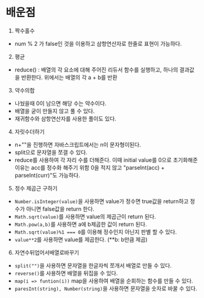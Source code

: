 # 배운점

1. 짝수홀수

- num % 2 가 false인 것을 이용하고 삼항연산자로 한줄로 표현이 가능하다.

2. 평균

- reduce() : 배열의 각 요소에 대해 주어진 리듀서 함수를 실행하고, 하나의 결과값을 반환한다. 위에서는 배열의 각 a + b를 반환

3. 약수의합

- 나눴을때 0이 남으면 해당 수는 약수이다.
- 배열을 굳이 만들지 않고 풀 수 있다.
- 재귀함수와 삼항연산자를 사용한 풀이도 있다.

4. 자릿수더하기

- n+""을 진행하면 자바스크립트에서는 n이 문자형이된다.
- split으로 문자열을 쪼갤 수 있다.
- reduce를 사용하여 각 자리 수를 더해준다. 이때 initial value를 0으로 초기화해준 이유는 acc를 정수화 해주기 위함 0을 적지 않고 "parseInt(acc) + parseInt(curr)"도 가능하다.

5. 정수 제곱근 구하기

- `Number.isInteger(value)`을 사용하면 value가 정수면 true값을 return하고 정수가 아니면 false값을 return 한다.
- `Math.sqrt(value)`를 사용하면 value의 제곱근이 return 된다.
- `Math.pow(a,b)`를 사용하면 a에 b제곱한 값이 return 된다.
- `Math.sqrt(value)%1 === 0`를 이용해 정수인지 아닌지 판별 할 수 있다.
- `value**2`를 사용하면 value를 제곱한다. (\*\*b: b만큼 제곱)

6. 자연수뒤업어서배열로바꾸기

- `split("")`을 사용하면 문자열을 한글자씩 쪼개서 배열로 만들 수 있다.
- `reverse()`를 사용하면 배열을 뒤집을 수 있다.
- `map(i => funtion(i))` map을 사용하여 배열을 순회하는 함수를 만들 수 있다.
- `paresInt(string), Number(string)`을 사용하면 문자열을 숫자로 바꿀 수 있다.
